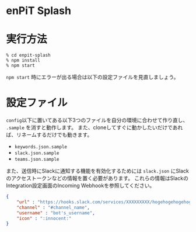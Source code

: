enPiT Splash
==============

# 実行方法
```
% cd enpit-splash
% npm install
% npm start
```

`npm start` 時にエラーが出る場合は以下の設定ファイルを見直しましょう。

# 設定ファイル
`config`以下に置いてある以下3つのファイルを自分の環境に合わせて作り直し、
`.sample` を消すと動作します。
また、cloneしてすぐに動かしたいだけであれば、リネームするだけでも動きます。

- `keywords.json.sample`
- `slack.json.sample`
- `teams.json.sample`

また、送信時にSlackに通知する機能を有効化するためには
`slack.json` にSlackのアクセストークンなどの情報を置く必要があります。
これらの情報はSlackのIntegration設定画面のIncoming Webhookを参照してください。

```json
{
    "url" : "https://hooks.slack.com/services/XXXXXXXXX/hogehogehogehoge",
    "channel" : "#channel_name",
    "username" : "bot's_username",
    "icon" : ":innocent:"
}
```
